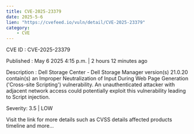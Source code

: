 ```yaml
---
title: CVE-2025-23379
date: 2025-5-6
lien: "https://cvefeed.io/vuln/detail/CVE-2025-23379"
category:
    - CVE
---
```


CVE ID : CVE-2025-23379

Published :  May 6
2025
4:15 p.m. | 2 hours
12 minutes ago

Description : Dell Storage Center - Dell Storage Manager
version(s) 21.0.20
contain(s) an Improper Neutralization of Input During Web Page Generation ('Cross-site Scripting') vulnerability. An unauthenticated attacker with adjacent network access could potentially exploit this vulnerability
leading to Script injection.

Severity: 3.5 | LOW

Visit the link for more details
such as CVSS details
affected products
timeline
and more...
